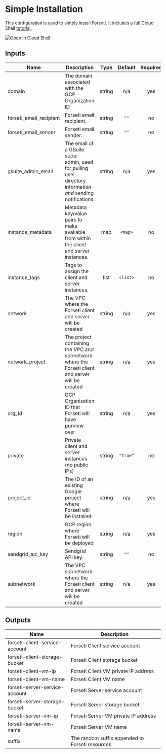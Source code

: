# Simple Installation

This configuration is used to simply install Forseti. It includes a full Cloud Shell [tutorial](./tutorial.md).

[![Open in Cloud Shell](https://gstatic.com/cloudssh/images/open-btn.svg)](https://console.cloud.google.com/cloudshell/open?cloudshell_git_repo=https%3A%2F%2Fgithub.com%2Fforseti-security%2Fterraform-google-forseti.git&cloudshell_git_branch=master&cloudshell_working_dir=examples/install_simple&cloudshell_image=gcr.io%2Fgraphite-cloud-shell-images%2Fterraform%3Alatest&cloudshell_tutorial=.%2Ftutorial.md)

[^]: (autogen_docs_start)

## Inputs

| Name | Description | Type | Default | Required |
|------|-------------|:----:|:-----:|:-----:|
| domain | The domain associated with the GCP Organization ID | string | n/a | yes |
| forseti\_email\_recipient | Forseti email recipient. | string | `""` | no |
| forseti\_email\_sender | Forseti email sender. | string | `""` | no |
| gsuite\_admin\_email | The email of a GSuite super admin, used for pulling user directory information *and* sending notifications. | string | n/a | yes |
| instance\_metadata | Metadata key/value pairs to make available from within the client and server instances. | map | `<map>` | no |
| instance\_tags | Tags to assign the client and server instances. | list | `<list>` | no |
| network | The VPC where the Forseti client and server will be created | string | n/a | yes |
| network\_project | The project containing the VPC and subnetwork where the Forseti client and server will be created | string | n/a | yes |
| org\_id | GCP Organization ID that Forseti will have purview over | string | n/a | yes |
| private | Private client and server instances (no public IPs) | string | `"true"` | no |
| project\_id | The ID of an existing Google project where Forseti will be installed | string | n/a | yes |
| region | GCP region where Forseti will be deployed | string | n/a | yes |
| sendgrid\_api\_key | Sendgrid API key. | string | `""` | no |
| subnetwork | The VPC subnetwork where the Forseti client and server will be created | string | n/a | yes |

## Outputs

| Name | Description |
|------|-------------|
| forseti-client-service-account | Forseti Client service account |
| forseti-client-storage-bucket | Forseti Client storage bucket |
| forseti-client-vm-ip | Forseti Client VM private IP address |
| forseti-client-vm-name | Forseti Client VM name |
| forseti-server-service-account | Forseti Server service account |
| forseti-server-storage-bucket | Forseti Server storage bucket |
| forseti-server-vm-ip | Forseti Server VM private IP address |
| forseti-server-vm-name | Forseti Server VM name |
| suffix | The random suffix appended to Forseti resources |

[^]: (autogen_docs_end)
